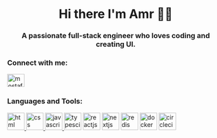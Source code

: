 
<h1 align="center">Hi there I'm Amr 👨‍💻</h1>
<h3 align="center">A passionate full-stack engineer who loves coding and creating UI.</h3>

<h3 align="left">Connect with me:</h3>
<p align="left">
<a href="https://www.linkedin.com/in/amr-el-desoky/" target="blank"><img align="center" src="https://cdn.jsdelivr.net/gh/devicons/devicon/icons/linkedin/linkedin-original.svg" alt="mostafaellethy" height="30" width="40" /></a>
</p>

<h3 align="left">Languages and Tools:</h3>
<p align="left"><a href="https://en.wikipedia.org/wiki/HTML" target="_blank">
<img src="https://cdn.jsdelivr.net/gh/devicons/devicon/icons/html5/html5-original.svg" alt="html" width="40" height="40"/>
</a>
  <a href="https://en.wikipedia.org/wiki/CSS" target="_blank">
<img src="https://cdn.jsdelivr.net/gh/devicons/devicon/icons/css3/css3-original.svg" alt="css" width="40" height="40"/>
</a>
  <a href="https://en.wikipedia.org/wiki/JavaScript" target="_blank">
<img src="https://cdn.jsdelivr.net/gh/devicons/devicon/icons/javascript/javascript-original.svg" alt="javascript" width="40" height="40"/>
</a>
  <a href="https://www.typescriptlang.org/" target="_blank"><img src="https://cdn.jsdelivr.net/gh/devicons/devicon/icons/typescript/typescript-original.svg" alt="typesciprt" width="40" height="40"/></a>
  <a href="https://reactjs.org/" target="_blank"><img src="https://cdn.jsdelivr.net/gh/devicons/devicon/icons/react/react-original.svg" alt="reactjs" width="40" height="40"/></a>
  <a href="https://nextjs.org/" target="_blank"><img src="https://cdn.jsdelivr.net/gh/devicons/devicon/icons/nextjs/nextjs-original.svg" alt="nextjs" width="40" height="40"/></a>
  <a href="https://redis.org/" target="_blank"><img src="https://cdn.jsdelivr.net/gh/devicons/devicon/icons/redis/redis-original-wordmark.svg" alt="redis" width="40" height="40"/></a>
  <a href="https://docker.org/" target="_blank"><img src="https://cdn.jsdelivr.net/gh/devicons/devicon/icons/docker/docker-original-wordmark.svg" alt="docker" width="40" height="40"/></a>
  <a href="https://circleci.io/" target="_blank"><img src="https://cdn.jsdelivr.net/gh/devicons/devicon/icons/circleci/circleci-plain-wordmark.svg" alt="circleci" width="40" height="40"/></a>
  </p>


